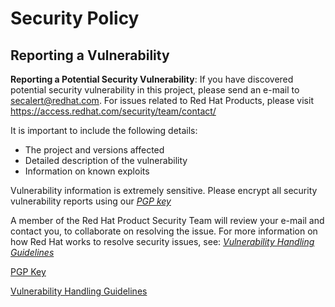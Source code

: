 # Security Policy

## Reporting a Vulnerability

**Reporting a Potential Security Vulnerability**: If you have discovered
potential security vulnerability in this project, please send an e-mail to
secalert@redhat.com. For issues related to Red Hat Products, please visit
https://access.redhat.com/security/team/contact/

It is important to include the following details:
  - The project and versions affected
  - Detailed description of the vulnerability
  - Information on known exploits

Vulnerability information is extremely sensitive. Please encrypt all security
vulnerability reports using our *[PGP key](https://access.redhat.com/sites/default/files/pages/attachments/dce3823597f5eac4.txt)*

A member of the Red Hat Product Security Team will review your e-mail and
contact you, to collaborate on resolving the issue. For more information on
how Red Hat works to resolve security issues, see: *[Vulnerability Handling
Guidelines](https://access.redhat.com/security/team/contact/)*

[PGP Key](https://access.redhat.com/sites/default/files/pages/attachments/dce3823597f5eac4.txt)

[Vulnerability Handling Guidelines](https://access.redhat.com/security/team/contact/)
